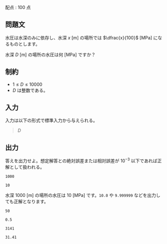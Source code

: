 配点 : $100$ 点

## 問題文

水圧は水深のみに依存し、水深 $x$ [m] の場所では $\dfrac{x}{100}$ [MPa] になるものとします。

水深 $D$ [m] の場所の水圧は何 [MPa] ですか？

## 制約

- $1 \leq D \leq 10000$
- $D$ は整数である。

## 入力

入力は以下の形式で標準入力から与えられる。

> $D$

## 出力

答えを出力せよ。想定解答との絶対誤差または相対誤差が $10^{-3}$ 以下であれば正解として扱われる。

```input1
1000
```

```output1
10
```

水深 $1000$ [m] の場所の水圧は $10$ [MPa] です。`10.0` や `9.999999` などを出力しても正解となります。

```input2
50
```

```output2
0.5
```

```input3
3141
```

```output3
31.41
```